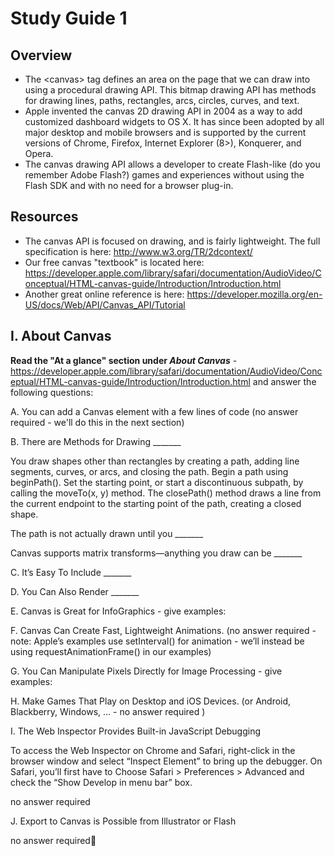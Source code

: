 # Study Guide 1

## Overview

- The &lt;canvas> tag defines an area on the page that we can draw into using a procedural drawing API. This bitmap drawing API has methods for drawing lines, paths, rectangles, arcs, circles, curves, and text. 
- Apple invented the canvas 2D drawing API in 2004 as a way to add customized dashboard widgets to OS X. It has since been adopted by all major desktop and mobile  browsers and is supported by the current versions of Chrome, Firefox, Internet Explorer (8>), Konquerer, and Opera.
- The canvas drawing API allows a developer to create Flash-like (do you remember Adobe Flash?) games and experiences without using the Flash SDK and with no need for a browser plug-in.

## Resources
- The canvas API is focused on drawing, and is fairly lightweight. The full specification is here: http://www.w3.org/TR/2dcontext/
- Our free canvas "textbook" is located here: https://developer.apple.com/library/safari/documentation/AudioVideo/Conceptual/HTML-canvas-guide/Introduction/Introduction.html
- Another great online reference is here: https://developer.mozilla.org/en-US/docs/Web/API/Canvas_API/Tutorial

## I. About Canvas
**Read the "At a glance" section under *About Canvas*** - https://developer.apple.com/library/safari/documentation/AudioVideo/Conceptual/HTML-canvas-guide/Introduction/Introduction.html and answer the following questions:

A. You can add a Canvas element with a few lines of code 
(no answer required - we'll do this in the next section)


B. There are Methods for Drawing _______



You draw shapes other than rectangles by creating a path, adding line segments, curves, or arcs, and closing the path. Begin a path using beginPath(). Set the starting point, or start a discontinuous subpath, by calling the moveTo(x, y) method. The closePath() method draws a line from the current endpoint to the starting point of the path, creating a closed shape.

The path is not actually drawn until you _______



Canvas supports matrix transforms—anything you draw can be _______




C. It’s Easy To Include _______




D. You Can Also Render _______




E. Canvas is Great for InfoGraphics - give examples:







F. Canvas Can Create Fast, Lightweight Animations.
(no answer required  - note: Apple’s examples use setInterval() for animation - we’ll instead be using requestAnimationFrame() in our examples)


G. You Can Manipulate Pixels Directly for Image Processing - give examples:





H. Make Games That Play on Desktop and iOS Devices.
(or Android, Blackberry, Windows, … - no answer required )



I. The Web Inspector Provides Built-in JavaScript Debugging

To access the Web Inspector on Chrome and Safari, right-click in the browser window and select “Inspect Element” to bring up the debugger. On Safari, you’ll first have to Choose Safari > Preferences > Advanced and check the “Show Develop in menu bar” box.

no answer required


J. Export to Canvas is Possible from Illustrator or Flash

no answer required
